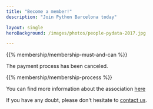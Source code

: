 ```yaml
---
title: "Become a member!"
description: "Join Python Barcelona today"

layout: single
heroBackground: /images/photos/people-pydata-2017.jpg

---
```


<div class="container">
    <div class="row">
        <div class="col-md-6">
            {{% membership/membership-must-and-can %}}
        </div>
        <div class="col-md-6">
            <p>
                <div class="alert alert-danger" role="alert">
                  The payment process has been canceled.
                </div>
            </p>
            {{% membership/membership-process %}}
            <p>You can find more information about the association <a href="/pybcn_association/information">here</a></>
            <p>If you have any doubt, please don't hesitate to <a href="mailto:pybcn-members@googlegroups.com">contact us</a>.</p>
        </div>
    </div>
</div>






